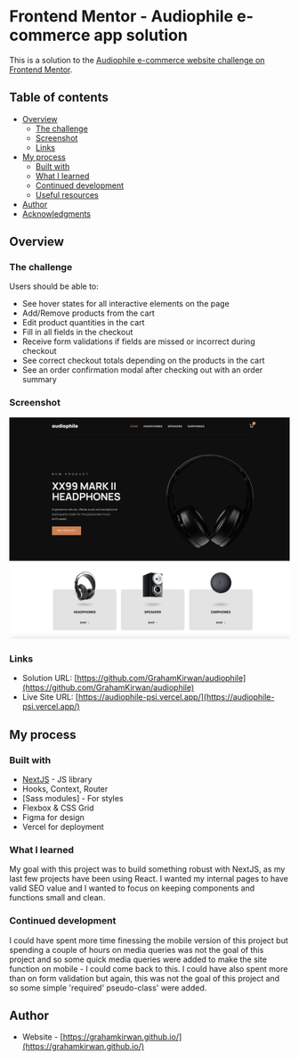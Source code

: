 # Frontend Mentor - Audiophile e-commerce app solution

This is a solution to the [Audiophile e-commerce website challenge on Frontend Mentor](hhttps://www.frontendmentor.io/challenges/audiophile-ecommerce-website-C8cuSd_wx).

## Table of contents

- [Overview](#overview)
  - [The challenge](#the-challenge)
  - [Screenshot](#screenshot)
  - [Links](#links)
- [My process](#my-process)
  - [Built with](#built-with)
  - [What I learned](#what-i-learned)
  - [Continued development](#continued-development)
  - [Useful resources](#useful-resources)
- [Author](#author)
- [Acknowledgments](#acknowledgments)


## Overview

### The challenge

Users should be able to:

- See hover states for all interactive elements on the page
- Add/Remove products from the cart
- Edit product quantities in the cart
- Fill in all fields in the checkout
- Receive form validations if fields are missed or incorrect during checkout
- See correct checkout totals depending on the products in the cart
- See an order confirmation modal after checking out with an order summary

### Screenshot

![](./preview.png)

### Links

- Solution URL: [https://github.com/GrahamKirwan/audiophile](https://github.com/GrahamKirwan/audiophile)
- Live Site URL: [https://audiophile-psi.vercel.app/](https://audiophile-psi.vercel.app/)

## My process

### Built with

- [NextJS](https://nextjs.org/) - JS library
- Hooks, Context, Router
- [Sass modules] - For styles
- Flexbox & CSS Grid
- Figma for design
- Vercel for deployment


### What I learned

My goal with this project was to build something robust with NextJS, as my last few projects have been using React. I wanted my internal pages to have valid SEO value and I wanted to focus on keeping components and functions small and clean.


### Continued development

I could have spent more time finessing the mobile version of this project but spending a couple of hours on media queries was not the goal of this project and so some quick media queries were added to make the site function on mobile - I could come back to this.
I could have also spent more than on form validation but again, this was not the goal of this project and so some simple 'required' pseudo-class' were added.


## Author

- Website - [https://grahamkirwan.github.io/](https://grahamkirwan.github.io/)
